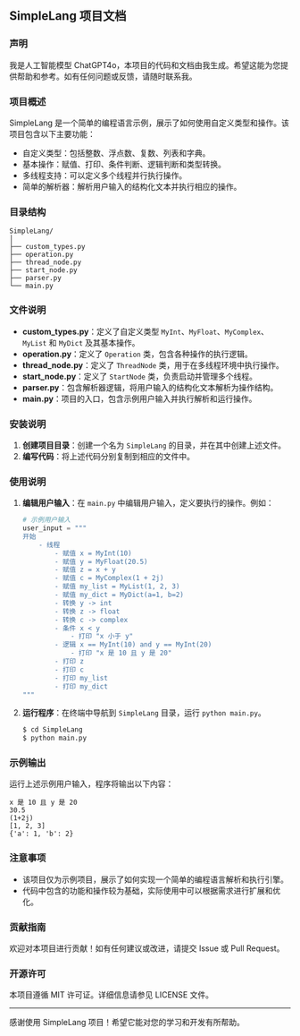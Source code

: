 ## SimpleLang 项目文档

### 声明

我是人工智能模型 ChatGPT4o，本项目的代码和文档由我生成。希望这能为您提供帮助和参考。如有任何问题或反馈，请随时联系我。

### 项目概述

SimpleLang 是一个简单的编程语言示例，展示了如何使用自定义类型和操作。该项目包含以下主要功能：

- 自定义类型：包括整数、浮点数、复数、列表和字典。
- 基本操作：赋值、打印、条件判断、逻辑判断和类型转换。
- 多线程支持：可以定义多个线程并行执行操作。
- 简单的解析器：解析用户输入的结构化文本并执行相应的操作。

### 目录结构

```
SimpleLang/
│
├── custom_types.py
├── operation.py
├── thread_node.py
├── start_node.py
├── parser.py
└── main.py
```

### 文件说明

- **custom_types.py**：定义了自定义类型 `MyInt`、`MyFloat`、`MyComplex`、`MyList` 和 `MyDict` 及其基本操作。
- **operation.py**：定义了 `Operation` 类，包含各种操作的执行逻辑。
- **thread_node.py**：定义了 `ThreadNode` 类，用于在多线程环境中执行操作。
- **start_node.py**：定义了 `StartNode` 类，负责启动并管理多个线程。
- **parser.py**：包含解析器逻辑，将用户输入的结构化文本解析为操作结构。
- **main.py**：项目的入口，包含示例用户输入并执行解析和运行操作。

### 安装说明

1. **创建项目目录**：创建一个名为 `SimpleLang` 的目录，并在其中创建上述文件。
2. **编写代码**：将上述代码分别复制到相应的文件中。

### 使用说明

1. **编辑用户输入**：在 `main.py` 中编辑用户输入，定义要执行的操作。例如：

    ```python
    # 示例用户输入
    user_input = """
    开始
        - 线程
            - 赋值 x = MyInt(10)
            - 赋值 y = MyFloat(20.5)
            - 赋值 z = x + y
            - 赋值 c = MyComplex(1 + 2j)
            - 赋值 my_list = MyList(1, 2, 3)
            - 赋值 my_dict = MyDict(a=1, b=2)
            - 转换 y -> int
            - 转换 z -> float
            - 转换 c -> complex
            - 条件 x < y
                - 打印 "x 小于 y"
            - 逻辑 x == MyInt(10) and y == MyInt(20)
                - 打印 "x 是 10 且 y 是 20"
            - 打印 z
            - 打印 c
            - 打印 my_list
            - 打印 my_dict
    """
    ```

2. **运行程序**：在终端中导航到 `SimpleLang` 目录，运行 `python main.py`。

    ```sh
    $ cd SimpleLang
    $ python main.py
    ```

### 示例输出

运行上述示例用户输入，程序将输出以下内容：

```
x 是 10 且 y 是 20
30.5
(1+2j)
[1, 2, 3]
{'a': 1, 'b': 2}
```

### 注意事项

- 该项目仅为示例项目，展示了如何实现一个简单的编程语言解析和执行引擎。
- 代码中包含的功能和操作较为基础，实际使用中可以根据需求进行扩展和优化。

### 贡献指南

欢迎对本项目进行贡献！如有任何建议或改进，请提交 Issue 或 Pull Request。

### 开源许可

本项目遵循 MIT 许可证。详细信息请参见 LICENSE 文件。

---

感谢使用 SimpleLang 项目！希望它能对您的学习和开发有所帮助。
